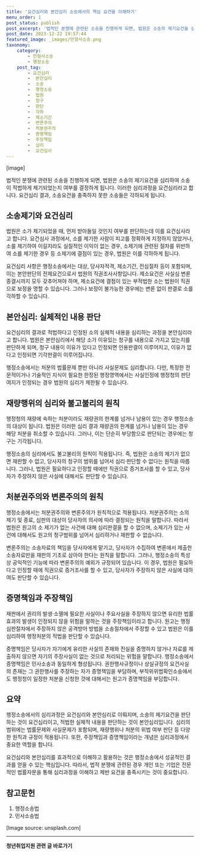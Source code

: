 ```yaml
---
title: '요건심리와 본안심리 소송에서의 핵심 요건을 이해하기'
menu_order: 1
post_status: publish
post_excerpt: '법적인 분쟁에 관련된 소송을 진행하게 되면, 법원은 소송의 제기요건을 심리하여 소송이 적법하게 제기되었는지 여부를 결정하게 됩니다. 이러한 심리과정을 요건심리라고 합니다. 요건심리 결과, 소송요건을 충족하지 못한 소송들은 각하되게 됩니다.'
post_date: 2023-12-22 19:57:44
featured_image: _images/민형사소송.png
taxonomy:
    category:
        - 민형사소송
        - 행정소송
    post_tag:
        - 요건심리
        -  본안심리
        -  소송
        -  행정소송
        -  법원
        -  청구
        -  판단
        -  각하
        -  제소기간
        -  변론주의
        -  처분권주의
        -  증명책임
        -  주장책임
        -  심리
        -  요건심사
---
```



[image]

법적인 분쟁에 관련된 소송을 진행하게 되면, 법원은 소송의 제기요건을 심리하여 소송이 적법하게 제기되었는지 여부를 결정하게 됩니다. 이러한 심리과정을 요건심리라고 합니다. 요건심리 결과, 소송요건을 충족하지 못한 소송들은 각하되게 됩니다.

## 소송제기와 요건심리
법원은 소가 제기되었을 때, 먼저 받아들일 것인지 여부를 판단하는데 이를 요건심사라고 합니다. 요건심사 과정에서, 소를 제기한 사람이 피고를 정확하게 지정하지 않았거나, 소를 제기하여 이길지라도 실질적인 이익이 없는 경우, 소제기에 관련된 절차를 위반하여 소를 제기한 경우 등 소제기에 결점이 있는 경우, 법원은 이를 각하하게 됩니다.

요건심리 사항은 행정소송에서는 대상, 당사자적격, 제소기간, 전심절차 등이 포함되며, 이는 본안판단의 전제요건으로서 법원의 직권조사사항입니다. 제소요건은 사실심 변론종결시까지 모두 갖추어져야 하며, 제소요건에 결점이 있는 부적법한 소는 법원이 직권으로 보정을 명할 수 있습니다. 그러나 보정이 불가능한 경우에는 변론 없이 판결로 소를 각하할 수 있습니다.

## 본안심리: 실체적인 내용 판단
요건심리의 결과로 적법하다고 인정된 소의 실체적 내용을 심리하는 과정을 본안심리라고 합니다. 법원은 본안심리에서 해당 소가 이유있는 청구를 내용으로 가지고 있는지를 판단하게 되며, 청구 내용이 이유가 있다고 인정되면 인용판결이 이루어지고, 이유가 없다고 인정되면 기각판결이 이루어집니다.

행정소송에서는 처분의 법률문제 뿐만 아니라 사실문제도 심리합니다. 다만, 특정한 전문적이거나 기술적인 지식이 필요한 한정된 행정영역에서는 사실인정에 행정청의 판단 여지가 인정되는 경우 법원의 심리가 제한될 수 있습니다.

## 재량행위의 심리와 불고불리의 원칙
행정청의 재량에 속하는 처분이라도 재량권의 한계를 넘거나 남용이 있는 경우 행정소송의 대상이 됩니다. 법원은 이러한 심리 결과 재량권의 한계를 넘거나 남용이 있는 경우 해당 처분을 취소할 수 있습니다. 그러나, 이는 단순히 부당함으로 판단되는 경우에는 청구는 기각됩니다.

행정소송의 심리에서도 불고불리의 원칙이 적용됩니다. 즉, 법원은 소송의 제기가 없으면 재판할 수 없고, 당사자의 청구의 범위를 넘어서 심리·판단할 수 없다는 원칙을 따릅니다. 그러나, 법원은 필요하다고 인정할 때에만 직권으로 증거조사를 할 수 있고, 당사자가 주장하지 않은 사실에 대해서도 판단할 수 있습니다.

## 처분권주의와 변론주의의 원칙
행정소송에서는 처분권주의와 변론주의가 원칙적으로 적용됩니다. 처분권주의는 소의 제기 및 종료, 심판의 대상이 당사자의 의사에 따라 결정되는 원칙을 말합니다. 따라서 법원은 원고의 소 제기가 없는 사건에 대해 심리판결을 할 수 없으며, 소제기가 있는 사건에 대해서도 원고의 청구범위를 넘어서 심리하거나 재판할 수 없습니다.

변론주의는 소송자료의 책임을 당사자에게 맡기고, 당사자가 수집하여 변론에서 제출한 소송자료만을 재판의 기초로 삼아야 한다는 원칙을 말합니다. 그러나, 행정소송의 특성상 공익적인 기능에 따라 변론주의의 예외가 규정되어 있습니다. 이 경우, 법원은 필요하다고 인정할 때에 직권으로 증거조사를 할 수 있고, 당사자가 주장하지 않은 사실에 대하여도 판단할 수 있습니다.

## 증명책임과 주장책임
재판에서 권리의 발생·소멸에 필요한 사실이나 주요사실을 주장하지 않으면 유리한 법률효과의 발생이 인정되지 않을 위험을 말하는 것을 주장책임이라고 합니다. 원고는 행정심판절차에서 주장하지 않은 공격방어 방법을 소송절차에서 주장할 수 있고 법원은 이를 심리하여 행정처분의 적법을 판단할 수 있습니다.

증명책임은 당사자가 자기에게 유리한 사실의 존재와 진실을 증명하지 않거나 자료를 제출하지 않으면 자기의 주장사실이 없는 것으로 처리되는 위험을 말합니다. 행정소송에서 증명책임은 민사소송과 동일하게 형성됩니다. 권한행사규정이나 상실규정의 요건사실의 존재는 그 권한행사를 주장하는 자가 증명책임을 부담하며, 부작위위법확인소송에서도 행정청이 일정한 처분을 신청한 것에 대해서는 원고가 증명책임을 부담합니다.

## 요약
행정소송에서의 심리과정은 요건심리와 본안심리로 이뤄지며, 소송의 제기요건을 판단하는 것이 요건심리이고, 적법한 실체적 내용을 판단하는 것이 본안심리입니다. 심리의 범위에는 법률문제와 사실문제가 포함되며, 재량행위나 처분의 위법 여부 판단 등 다양한 원칙과 규정이 적용됩니다. 또한, 주장책임과 증명책임이라는 개념은 심리과정에서 중요한 역할을 합니다.

요건심리와 본안심리를 효과적으로 이해하고 활용하는 것은 행정소송에서 성공적인 결과를 얻을 수 있는 핵심입니다. 따라서, 법적 분쟁에 관련된 경우 개인 또는 기업은 전문적인 법률자문을 통해 심리과정을 이해하고 제반 요건을 충족시키는 것이 중요합니다.

## 참고문헌
1. 행정소송법
2. 민사소송법

[Image source: unsplash.com]
<!-- wp:separator -->
<hr class="wp-block-separator has-alpha-channel-opacity"/>
<!-- /wp:separator -->

<!-- wp:group {"backgroundColor":"base","layout":{"type":"constrained"}} -->
<div class="wp-block-group has-base-background-color has-background"><!-- wp:paragraph {"align":"center","fontSize":"medium"} -->
<p class="has-text-align-center has-large-font-size"><strong>청년취업지원 관련 글 바로가기</strong></p>
<!-- /wp:paragraph -->


<!-- wp:latest-posts
{"categories":[{"id":12739,"count":19,"description":"","link":"https://uknowlaw.com/category/%ec%b2%ad%eb%85%84%ec%b7%a8%ec%97%85%ec%a7%80%ec%9b%90/","name":"청년취업지원","slug":"청년취업지원","taxonomy":"category","parent":0,"meta":[],"_links":{"self":[{"href":"https://uknowlaw.com/wp-json/wp/v2/categories/12739"}],"collection":[{"href":"https://uknowlaw.com/wp-json/wp/v2/categories"}],"about":[{"href":"https://uknowlaw.com/wp-json/wp/v2/taxonomies/category"}],"wp:post_type":[{"href":"https://uknowlaw.com/wp-json/wp/v2/posts?categories=12739"}],"curies":[{"name":"wp","href":"https://api.w.org/{rel}","templated":true}]}}],"postsToShow":100,"excerptLength":28,"postLayout":"grid","columns":2,"featuredImageAlign":"left","featuredImageSizeSlug":"large","fontSize":"small"} /--></div>
<!-- /wp:group -->